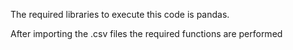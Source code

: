 The required libraries to execute this code is pandas.

After importing the .csv files the required functions are performed
